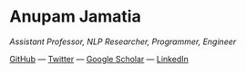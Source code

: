 Anupam Jamatia
=============

*Assistant Professor, NLP Researcher, Programmer, Engineer*

[GitHub](https://github.com/anupamjamatia)
— [Twitter](http://twitter.com/anupamjamatia)
— [Google Scholar](https://scholar.google.co.in/citations?user=laT3mwoAAAAJ&hl=en)
— [LinkedIn](http://www.linkedin.com/in/anupam-jamatia-14324b19)
